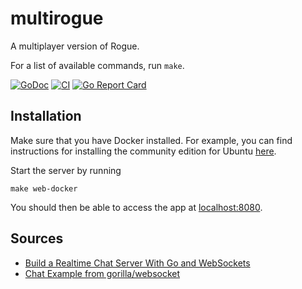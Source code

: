 multirogue
==========

A multiplayer version of Rogue.

For a list of available commands, run `make`.

[![GoDoc](https://godoc.org/github.com/lafeingcrokodil/multirogue?status.svg)](https://pkg.go.dev/github.com/lafeingcrokodil/multirogue?tab=doc)
[![CI](https://github.com/lafeingcrokodil/multirogue/actions/workflows/ci.yml/badge.svg)](https://github.com/lafeingcrokodil/multirogue/actions/workflows/ci.yml)
[![Go Report Card](https://goreportcard.com/badge/github.com/lafeingcrokodil/multirogue)](https://goreportcard.com/report/github.com/lafeingcrokodil/multirogue)

## Installation

Make sure that you have Docker installed. For example, you can find instructions for installing the community edition for Ubuntu [here](https://docs.docker.com/install/linux/docker-ce/ubuntu/).

Start the server by running

    make web-docker

You should then be able to access the app at [localhost:8080](localhost:8080).

## Sources

- [Build a Realtime Chat Server With Go and WebSockets](https://scotch.io/bar-talk/build-a-realtime-chat-server-with-go-and-websockets)
- [Chat Example from gorilla/websocket](https://github.com/gorilla/websocket/tree/master/examples/chat)
